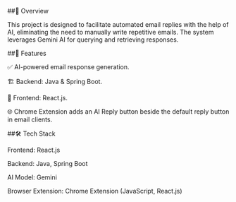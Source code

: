 ##📝 Overview

This project is designed to facilitate automated email replies with the help of AI, eliminating the need to manually write repetitive emails. The system leverages Gemini AI for querying and retrieving responses.

##🚀 Features

✅ AI-powered email response generation.

🏗 Backend: Java & Spring Boot.

🎨 Frontend: React.js.

🌐 Chrome Extension adds an AI Reply button beside the default reply button in email clients.

##🛠 Tech Stack

Frontend: React.js

Backend: Java, Spring Boot

AI Model: Gemini

Browser Extension: Chrome Extension (JavaScript, React.js)
